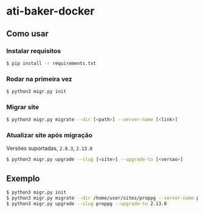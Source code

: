 # ati-baker-docker

## Como usar

### Instalar requisitos
```sh
$ pip install -r requirements.txt 
```
### Rodar na primeira vez

```sh
$ python3 migr.py init
```
### Migrar site
```sh
$ python3 migr.py migrate --dir [<path>] --server-name [<link>]
```
### Atualizar site após migração
Versões suportadas, ```2.8.3```, ```2.13.0```
```sh
$ python3 migr.py upgrade --slug [<site>] --upgrade-to [<versao>]
```

## Exemplo
```sh
$ python3 migr.py init
$ python3 migr.py migrate --dir /home/user/sites/proppg --server-name proppg.com
$ python3 migr.py upgrade --slug proppg --upgrade-to 2.13.0
```
